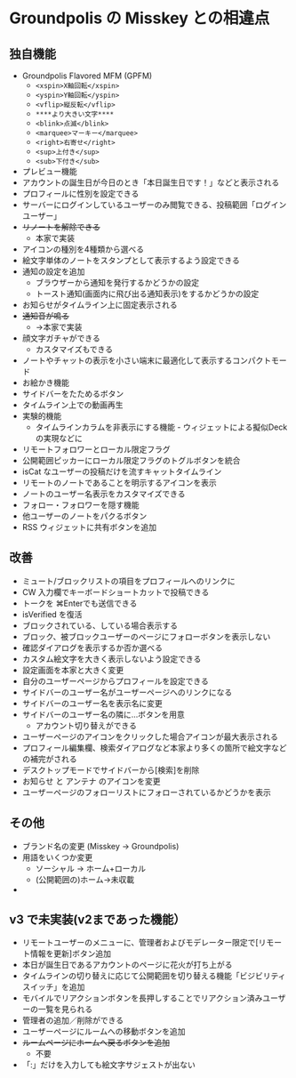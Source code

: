 # Groundpolis の Misskey との相違点

## 独自機能
- Groundpolis Flavored MFM (GPFM)
  - `<xspin>X軸回転</xspin>`
  - `<yspin>Y軸回転</yspin>`
  - `<vflip>縦反転</vflip>`
  - `****より大きい文字****`
  - `<blink>点滅</blink>`
  - `<marquee>マーキー</marquee>`
  - `<right>右寄せ</right>`
  - `<sup>上付き</sup>`
  - `<sub>下付き</sub>`
- プレビュー機能
- アカウントの誕生日が今日のとき「本日誕生日です！」などと表示される
- プロフィールに性別を設定できる
- サーバーにログインしているユーザーのみ閲覧できる、投稿範囲「ログインユーザー」
- ~~リノートを解除できる~~
  - 本家で実装
- アイコンの種別を4種類から選べる
- 絵文字単体のノートをスタンプとして表示するよう設定できる
- 通知の設定を追加
  - ブラウザーから通知を発行するかどうかの設定
  - トースト通知(画面内に飛び出る通知表示)をするかどうかの設定
- お知らせがタイムライン上に固定表示される
- ~~通知音が鳴る~~
  - →本家で実装
- 顔文字ガチャができる
	- カスタマイズもできる
- ノートやチャットの表示を小さい端末に最適化して表示するコンパクトモード
- お絵かき機能
- サイドバーをたためるボタン
- タイムライン上での動画再生
- 実験的機能
  - タイムラインカラムを非表示にする機能
		- ウィジェットによる擬似Deckの実現などに
- リモートフォロワーとローカル限定フラグ
- 公開範囲ピッカーにローカル限定フラグのトグルボタンを統合
- isCat なユーザーの投稿だけを流すキャットタイムライン
- リモートのノートであることを明示するアイコンを表示
- ノートのユーザー名表示をカスタマイズできる
- フォロー・フォロワーを隠す機能
- 他ユーザーのノートをパクるボタン
- RSS ウィジェットに共有ボタンを追加

## 改善
- ミュート/ブロックリストの項目をプロフィールへのリンクに
- CW 入力欄でキーボードショートカットで投稿できる
- トークを ⌘Enterでも送信できる
- isVerified を復活
- ブロックされている、している場合表示する
- ブロック、被ブロックユーザーのページにフォローボタンを表示しない
- 確認ダイアログを表示するか否か選べる
- カスタム絵文字を大きく表示しないよう設定できる
- 設定画面を本家と大きく変更
- 自分のユーザーページからプロフィールを設定できる
- サイドバーのユーザー名がユーザーページへのリンクになる
- サイドバーのユーザー名を表示名に変更
- サイドバーのユーザー名の隣に…ボタンを用意
  - アカウント切り替えができる
- ユーザーページのアイコンをクリックした場合アイコンが最大表示される
- プロフィール編集欄、検索ダイアログなど本家より多くの箇所で絵文字などの補完がされる
- デスクトップモードでサイドバーから[検索]を削除
- お知らせ と アンテナ のアイコンを変更
- ユーザーページのフォローリストにフォローされているかどうかを表示

## その他
- ブランド名の変更 (Misskey -> Groundpolis)
- 用語をいくつか変更
  - ソーシャル → ホーム+ローカル
  - (公開範囲の)ホーム→未収載
- 

## v3 で未実装(v2まであった機能）
- リモートユーザーのメニューに、管理者およびモデレーター限定で[リモート情報を更新]ボタン追加
- 本日が誕生日であるアカウントのページに花火が打ち上がる
- タイムラインの切り替えに応じて公開範囲を切り替える機能「ビジビリティスイッチ」を追加
- モバイルでリアクションボタンを長押しすることでリアクション済みユーザーの一覧を見られる
- 管理者の追加／削除ができる
- ユーザーページにルームへの移動ボタンを追加
- ~~ルームページにホームへ戻るボタンを追加~~
  - 不要
- 「:」だけを入力しても絵文字サジェストが出ない

